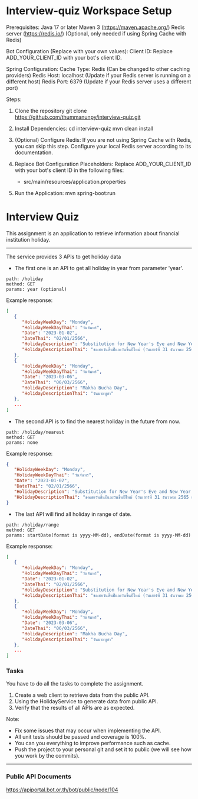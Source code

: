 # Interview-quiz Workspace Setup

Prerequisites:
Java 17 or later
Maven 3 (https://maven.apache.org/)
Redis server (https://redis.io/) (Optional, only needed if using Spring Cache with Redis)

Bot Configuration (Replace with your own values):
Client ID: Replace ADD_YOUR_CLIENT_ID with your bot's client ID.

Spring Configuration:
Cache Type: Redis (Can be changed to other caching providers)
Redis Host: localhost (Update if your Redis server is running on a different host)
Redis Port: 6379 (Update if your Redis server uses a different port)

Steps:
1. Clone the repository
    git clone https://github.com/thummanunpy/interview-quiz.git

2. Install Dependencies:
   cd interview-quiz
   mvn clean install

3. (Optional) Configure Redis:
   If you are not using Spring Cache with Redis, you can skip this step.
   Configure your local Redis server according to its documentation.

4. Replace Bot Configuration Placeholders:
    Replace ADD_YOUR_CLIENT_ID with your bot's client ID in the following files:
    - src/main/resources/application.properties

5. Run the Application:
    mvn spring-boot:run



# Interview Quiz

This assignment is an application to retrieve information about financial institution holiday.

---

The service provides 3 APIs to get holiday data

- The first one is an API to get all holiday in year from parameter 'year'.
```
path: /holiday
method: GET
params: year (optional)
```

Example response:
```json
[
   {
      "HolidayWeekDay": "Monday",
      "HolidayWeekDayThai": "วันจันทร์",
      "Date": "2023-01-02",
      "DateThai": "02/01/2566",
      "HolidayDescription": "Substitution for New Year's Eve and New Year's Day (Saturday 31st  December 2022 and Saturday 1st January 2023)",
      "HolidayDescriptionThai": "ชดเชยวันสิ้นปีและวันขึ้นปีใหม่ (วันเสาร์ที่ 31 ธันวาคม 2565 และวันอาทิตย์ที่ 1 มกราคม 2566)"
   },
   {
      "HolidayWeekDay": "Monday",
      "HolidayWeekDayThai": "วันจันทร์",
      "Date": "2023-03-06",
      "DateThai": "06/03/2566",
      "HolidayDescription": "Makha Bucha Day",
      "HolidayDescriptionThai": "วันมาฆบูชา"
   },
   ...
]
```

- The second API is to find the nearest holiday in the future from now.
```
path: /holiday/nearest
method: GET
params: none
```

Example response:
```json
{
   "HolidayWeekDay": "Monday",
   "HolidayWeekDayThai": "วันจันทร์",
   "Date": "2023-01-02",
   "DateThai": "02/01/2566",
   "HolidayDescription": "Substitution for New Year's Eve and New Year's Day (Saturday 31st  December 2022 and Saturday 1st January 2023)",
   "HolidayDescriptionThai": "ชดเชยวันสิ้นปีและวันขึ้นปีใหม่ (วันเสาร์ที่ 31 ธันวาคม 2565 และวันอาทิตย์ที่ 1 มกราคม 2566)"
}
```

- The last API will find all holiday in range of date.
```
path: /holiday/range
method: GET
params: startDate(format is yyyy-MM-dd), endDate(format is yyyy-MM-dd)
```

Example response:
```json
[
   {
      "HolidayWeekDay": "Monday",
      "HolidayWeekDayThai": "วันจันทร์",
      "Date": "2023-01-02",
      "DateThai": "02/01/2566",
      "HolidayDescription": "Substitution for New Year's Eve and New Year's Day (Saturday 31st  December 2022 and Saturday 1st January 2023)",
      "HolidayDescriptionThai": "ชดเชยวันสิ้นปีและวันขึ้นปีใหม่ (วันเสาร์ที่ 31 ธันวาคม 2565 และวันอาทิตย์ที่ 1 มกราคม 2566)"
   },
   {
      "HolidayWeekDay": "Monday",
      "HolidayWeekDayThai": "วันจันทร์",
      "Date": "2023-03-06",
      "DateThai": "06/03/2566",
      "HolidayDescription": "Makha Bucha Day",
      "HolidayDescriptionThai": "วันมาฆบูชา"
   },
   ...
]
```

### Tasks

You have to do all the tasks to complete the assignment.

1. Create a web client to retrieve data from the public API.
2. Using the HolidayService to generate data from public API.
3. Verify that the results of all APIs are as expected.

Note:
- Fix some issues that may occur when implementing the API.
- All unit tests should be passed and coverage is 100%.
- You can you everything to improve performance such as cache.
- Push the project to your personal git and set it to public (we will see how you work by the commits).

---

### Public API Documents

https://apiportal.bot.or.th/bot/public/node/104
